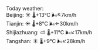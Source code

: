 Today weather:  
Beijing: ☀️   🌡️+13°C 🌬️↖7km/h  
Tianjin: ☀️   🌡️+8°C 🌬️←30km/h  
Shijiazhuang: ⛅️  🌡️+11°C 🌬️↙17km/h  
Tangshan: ☀️   🌡️+9°C 🌬️↙28km/h  

